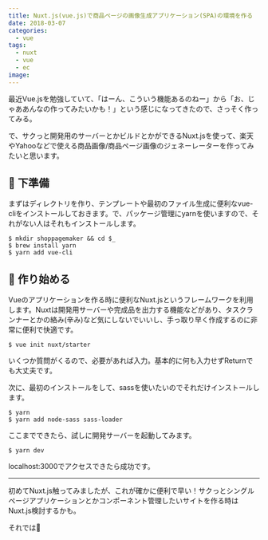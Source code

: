 ```yaml
---
title: Nuxt.js(vue.js)で商品ページの画像生成アプリケーション(SPA)の環境を作る
date: 2018-03-07
categories:
  - vue
tags:
  - nuxt
  - vue
  - ec
image: 
---
```

最近Vue.jsを勉強していて、「はーん、こういう機能あるのねー」から「お、じゃああんなの作ってみたいかも！」という感じになってきたので、さっそく作ってみる。

<!--more-->

で、サクっと開発用のサーバーとかビルドとかができるNuxt.jsを使って、楽天やYahooなどで使える商品画像/商品ページ画像のジェネーレーターを作ってみたいと思います。

## 🔪 下準備

まずはディレクトリを作り、テンプレートや最初のファイル生成に便利なvue-cliをインストールしておきます。で、パッケージ管理にyarnを使いますので、それがない人はそれもインストールします。

```
$ mkdir shoppagemaker && cd $_
$ brew install yarn
$ yarn add vue-cli
```

## 🍲 作り始める

Vueのアプリケーションを作る時に便利なNuxt.jsというフレームワークを利用します。Nuxtは開発用サーバーや完成品を出力する機能などがあり、タスクランナーとかの絡み(辛み)など気にしないでいいし、手っ取り早く作成するのに非常に便利で快適です。

```
$ vue init nuxt/starter
```

いくつか質問がくるので、必要があれば入力。基本的に何も入力せずReturnでも大丈夫です。

次に、最初のインストールをして、sassを使いたいのでそれだけインストールします。

```
$ yarn
$ yarn add node-sass sass-loader
```

ここまでできたら、試しに開発サーバーを起動してみます。

```
$ yarn dev
```

localhost:3000でアクセスできたら成功です。

---

初めてNuxt.js触ってみましたが、これが確かに便利で早い！サクっとシングルページアプリケーションとかコンポーネント管理したいサイトを作る時はNuxt.js検討するかも。

それでは👋

